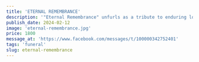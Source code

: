 ```yaml
---
title: 'ETERNAL REMEMBRANCE'
description: '"Eternal Remembrance" unfurls as a tribute to enduring love and cherished memories. Within this exquisite bouquet, soft hues of peach, white, and pink roses intertwine with lush hydrangeas, creating a tapestry of timeless beauty. Each bloom represents a chapter of remembrance, a delicate whisper of affection that transcends the passage of time. With every petal, it honors the lasting imprint of those we hold dear, offering solace and comfort in their eternal presence. As the fragrance of these blooms fills the air, it serves as a gentle reminder that love knows no bounds and memories endure forever.'
publish_date: 2024-02-12
image: 'eternal-remembrance.jpg'
price: 1800
message_at: 'https://www.facebook.com/messages/t/100000342752401'
tags: 'funeral'
slug: eternal-remembrance
---
```


